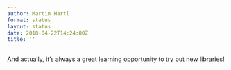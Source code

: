 ```yaml
---
author: Martin Hartl
format: status
layout: status
date: 2018-04-22T14:24:00Z
title: ''
---
```

And actually, it’s always a great learning opportunity to try out new libraries!